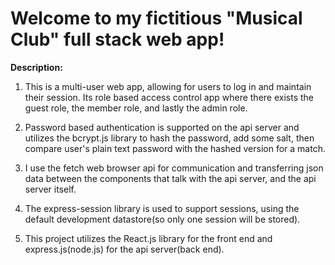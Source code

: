 # Welcome to my fictitious "Musical Club" full stack web app!



**Description:** 

1. This is a multi-user web app, allowing for users to log in and maintain their session. Its role based access control app where there exists the guest role, the member role, and lastly the admin role. 

2. Password based authentication is supported on the api server and utilizes the bcrypt.js library to hash the password, add some salt, then compare user's plain text password with the hashed version for a match.

3. I use the fetch web browser api for communication and transferring json data between the components that talk with the api server, and the api server itself.

4. The express-session library is used to support sessions, using the default development datastore(so only one session will be stored).


5. This project utilizes the React.js library for the front end and express.js(node.js) for the api server(back end).

